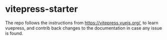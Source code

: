 # vitepress-starter
The repo follows the instructions from https://vitepress.vuejs.org/, to learn vuepress, and contrib back changes to the documentation in case any issue is found.
